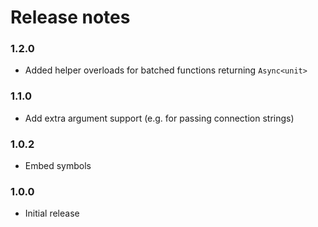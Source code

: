 Release notes
=============

### 1.2.0

* Added helper overloads for batched functions returning `Async<unit>`

### 1.1.0

* Add extra argument support (e.g. for passing connection strings)

### 1.0.2

* Embed symbols

### 1.0.0

* Initial release
